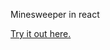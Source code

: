Minesweeper in react

<a href="doc:https://jygc.github.io/minesweeper-react/" target="_blank">Try it out here.</a>